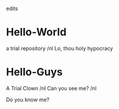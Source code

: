 edits
# Hello-World 
a trial repository /nl
Lo, thou holy hypocracy 

# Hello-Guys
A Trial Clown /nl
Can you see me? /nl

Do you know me? 

